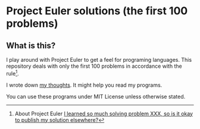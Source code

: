 # Project Euler solutions (the first 100 problems)

## What is this?

I play around with Project Euler to get a feel for programing languages.
This repository deals with only the first 100 problems in accordance with the rule[^1].

I wrote down [my thoughts](./doc/README.md). It might help you read my programs.

You can use these programs under MIT License unless otherwise stated.

[^1]:  About Project Euler [I learned so much solving problem XXX, so is it okay to publish my solution elsewhere?](https://projecteuler.net/about#publish)
